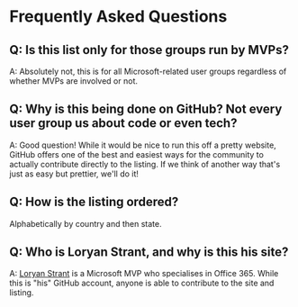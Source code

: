 # Frequently Asked Questions

## Q: Is this list only for those groups run by MVPs?
A: Absolutely not, this is for all Microsoft-related user groups regardless of whether MVPs are involved or not.

## Q: Why is this being done on GitHub? Not every user group us about code or even tech?
A: Good question! While it would be nice to run this off a pretty website, GitHub offers one of the best and easiest ways for the community to actually contribute directly to the listing. If we think of another way that's just as easy but prettier, we'll do it!

## Q: How is the listing ordered?
Alphabetically by country and then state.

## Q: Who is Loryan Strant, and why is this his site?
A: [Loryan Strant](https://www.loryanstrant.com) is a Microsoft MVP who specialises in Office 365. While this is "his" GitHub account, anyone is able to contribute to the site and listing.

